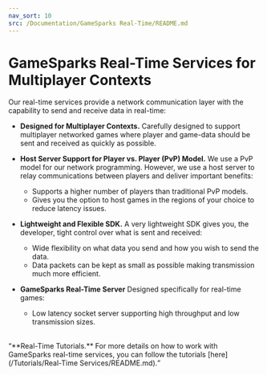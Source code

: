 ```yaml
---
nav_sort: 10
src: /Documentation/GameSparks Real-Time/README.md
---
```


# GameSparks Real-Time Services for Multiplayer Contexts

Our real-time services provide a network communication layer with the capability to send and receive data in real-time:

* **Designed for Multiplayer Contexts.** Carefully designed to support multiplayer networked games where player and game-data should be sent and received as quickly as possible.

* **Host Server Support for Player vs. Player (PvP) Model.** We use a PvP model for our network programming. However, we use a host server to relay communications between players and deliver important benefits:
  * Supports a higher number of players than traditional PvP models.
  * Gives you the option to host games in the regions of your choice to reduce latency issues.

* **Lightweight and Flexible SDK.** A very lightweight SDK gives you, the developer, tight control over what is sent and received:
  * Wide flexibility on what data you send and how you wish to send the data.
  * Data packets can be kept as small as possible making transmission much more efficient.

* **GameSparks Real-Time Server** Designed specifically for real-time games:
  * Low latency socket server supporting high throughput and low transmission sizes.

</br>
<q>**Real-Time Tutorials.** For more details on how to work with GameSparks real-time services, you can follow the tutorials [here](/Tutorials/Real-Time Services/README.md).</q>
